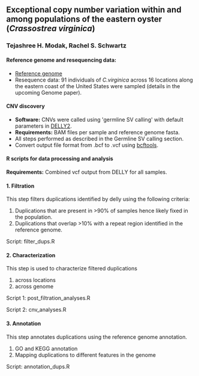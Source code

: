 ## Exceptional copy number variation within and among populations of the eastern oyster (*Crassostrea virginica*) 
### Tejashree H. Modak, Rachel S. Schwartz

#### Reference genome and resequencing data:
- [Reference genome](https://www.ncbi.nlm.nih.gov/genome/398)
- Resequence data: 91 individuals of *C.virginica* across 16 locations along the eastern coast of the United States were sampled (details in the upcoming Genome paper).
#### CNV discovery
- **Software:** CNVs were called using 'germline SV calling' with default parameters in [DELLY2](https://github.com/dellytools/delly).
- **Requirements:** BAM files per sample and reference genome fasta. 
- All steps performed as described in the Germline SV calling section.
- Convert output file format from .bcf to .vcf using [bcftools](http://samtools.github.io/bcftools/bcftools.html#view). 

#### R scripts for data processing and analysis 
**Requirements:** Combined vcf output from DELLY for all samples. 

#### 1. Filtration

This step filters duplications identified by delly using the following criteria:

1. Duplications that are present in >90% of samples hence likely fixed in the population.   
2. Duplications that overlap >10% with a repeat region identified in the reference genome. 

Script: filter_dups.R

#### 2. Characterization

This step is used to characterize filtered duplications 

1. across locations
2. across genome

Script 1: post_filtration_analyses.R 

Script 2: cnv_analyses.R

#### 3. Annotation

This step annotates duplications using the reference genome annotation.

1. GO and KEGG annotation
2. Mapping duplications to different features in the genome

Script: annotation_dups.R

